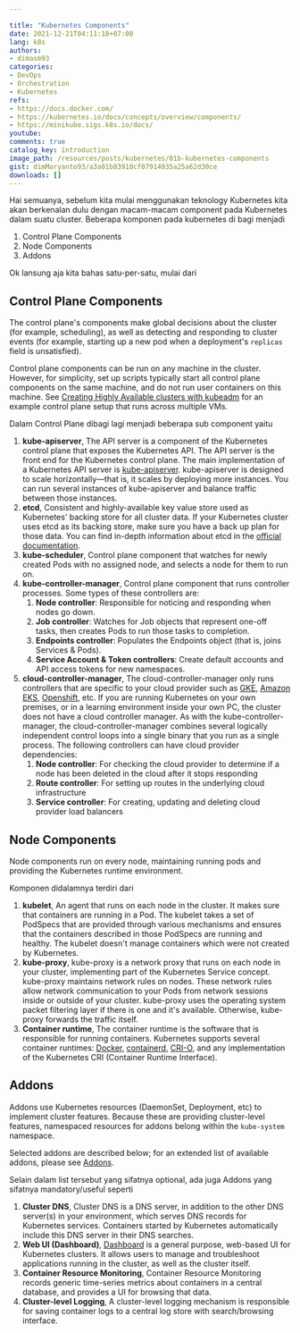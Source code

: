```yaml
---

title: "Kubernetes Components"
date: 2021-12-21T04:11:18+07:00
lang: k8s
authors:
- dimasm93
categories:
- DevOps
- Orchestration
- Kubernetes
refs: 
- https://docs.docker.com/
- https://kubernetes.io/docs/concepts/overview/components/
- https://minikube.sigs.k8s.io/docs/
youtube: 
comments: true
catalog_key: introduction
image_path: /resources/posts/kubernetes/01b-kubernetes-components
gist: dimMaryanto93/a3a01b83910cf07914935a25a62d30ce
downloads: []
---
```


Hai semuanya, sebelum kita mulai menggunakan teknology Kubernetes kita akan berkenalan dulu dengan macam-macam component pada Kubernetes dalam suatu cluster. Beberapa komponen pada kubernetes di bagi menjadi 

1. Control Plane Components
2. Node Components
3. Addons

Ok lansung aja kita bahas satu-per-satu, mulai dari

<!--more-->

## Control Plane Components

The control plane's components make global decisions about the cluster (for example, scheduling), as well as detecting and responding to cluster events (for example, starting up a new pod when a deployment's `replicas` field is unsatisfied).

Control plane components can be run on any machine in the cluster. However, for simplicity, set up scripts typically start all control plane components on the same machine, and do not run user containers on this machine. See [Creating Highly Available clusters with kubeadm](https://kubernetes.io/docs/setup/production-environment/tools/kubeadm/high-availability/) for an example control plane setup that runs across multiple VMs.

Dalam Control Plane dibagi lagi menjadi beberapa sub component yaitu

1. **kube-apiserver**, The API server is a component of the Kubernetes control plane that exposes the Kubernetes API. The API server is the front end for the Kubernetes control plane. The main implementation of a Kubernetes API server is [kube-apiserver](https://kubernetes.io/docs/reference/generated/kube-apiserver/). kube-apiserver is designed to scale horizontally—that is, it scales by deploying more instances. You can run several instances of kube-apiserver and balance traffic between those instances.
2. **etcd**, Consistent and highly-available key value store used as Kubernetes' backing store for all cluster data. If your Kubernetes cluster uses etcd as its backing store, make sure you have a back up plan for those data. You can find in-depth information about etcd in the [official documentation](https://etcd.io/docs/).
3. **kube-scheduler**, Control plane component that watches for newly created Pods with no assigned node, and selects a node for them to run on.
4. **kube-controller-manager**, Control plane component that runs controller processes. Some types of these controllers are:
    1. **Node controller**: Responsible for noticing and responding when nodes go down.
    2. **Job controller**: Watches for Job objects that represent one-off tasks, then creates Pods to run those tasks to completion.
    3. **Endpoints controller**: Populates the Endpoints object (that is, joins Services & Pods).
    4. **Service Account & Token controllers**: Create default accounts and API access tokens for new namespaces.
5. **cloud-controller-manager**, The cloud-controller-manager only runs controllers that are specific to your cloud provider such as [GKE](https://cloud.google.com/kubernetes-engine), [Amazon EKS](https://aws.amazon.com/id/eks/), [Openshift](https://www.redhat.com/en/technologies/cloud-computing/openshift), etc. If you are running Kubernetes on your own premises, or in a learning environment inside your own PC, the cluster does not have a cloud controller manager. As with the kube-controller-manager, the cloud-controller-manager combines several logically independent control loops into a single binary that you run as a single process. The following controllers can have cloud provider dependencies:
    1. **Node controller**: For checking the cloud provider to determine if a node has been deleted in the cloud after it stops responding
    2. **Route controller**: For setting up routes in the underlying cloud infrastructure
    3. **Service controller**: For creating, updating and deleting cloud provider load balancers

## Node Components

Node components run on every node, maintaining running pods and providing the Kubernetes runtime environment.

Komponen didalamnya terdiri dari

1. **kubelet**, An agent that runs on each node in the cluster. It makes sure that containers are running in a Pod. The kubelet takes a set of PodSpecs that are provided through various mechanisms and ensures that the containers described in those PodSpecs are running and healthy. The kubelet doesn't manage containers which were not created by Kubernetes.
2. **kube-proxy**, kube-proxy is a network proxy that runs on each node in your cluster, implementing part of the Kubernetes Service concept. kube-proxy maintains network rules on nodes. These network rules allow network communication to your Pods from network sessions inside or outside of your cluster. kube-proxy uses the operating system packet filtering layer if there is one and it's available. Otherwise, kube-proxy forwards the traffic itself.
3. **Container runtime**, The container runtime is the software that is responsible for running containers. Kubernetes supports several container runtimes: [Docker](https://www.docker.com/), [containerd](https://containerd.io/), [CRI-O](https://cri-o.io/), and any implementation of the Kubernetes CRI (Container Runtime Interface).

## Addons

Addons use Kubernetes resources (DaemonSet, Deployment, etc) to implement cluster features. Because these are providing cluster-level features, namespaced resources for addons belong within the `kube-system` namespace.

Selected addons are described below; for an extended list of available addons, please see [Addons](https://kubernetes.io/docs/concepts/cluster-administration/addons/).

Selain dalam list tersebut yang sifatnya optional, ada juga Addons yang sifatnya mandatory/useful seperti

1. **Cluster DNS**, Cluster DNS is a DNS server, in addition to the other DNS server(s) in your environment, which serves DNS records for Kubernetes services. Containers started by Kubernetes automatically include this DNS server in their DNS searches.
2. **Web UI (Dashboard)**, [Dashboard](https://kubernetes.io/docs/tasks/access-application-cluster/web-ui-dashboard/) is a general purpose, web-based UI for Kubernetes clusters. It allows users to manage and troubleshoot applications running in the cluster, as well as the cluster itself.
3. **Container Resource Monitoring**, Container Resource Monitoring records generic time-series metrics about containers in a central database, and provides a UI for browsing that data.
4. **Cluster-level Logging**, A cluster-level logging mechanism is responsible for saving container logs to a central log store with search/browsing interface.